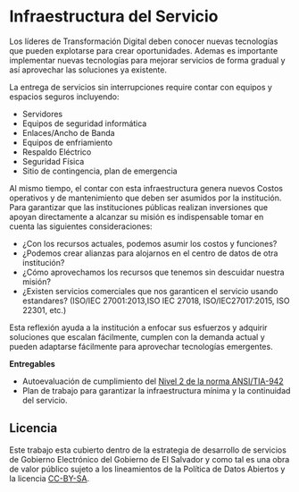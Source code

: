 

# Infraestructura del Servicio

Los líderes de Transformación Digital deben conocer nuevas tecnologías que pueden explotarse para crear oportunidades. Ademas es importante implementar nuevas tecnologías para mejorar servicios de forma gradual y así aprovechar las soluciones ya existente.

La entrega de servicios sin interrupciones require contar con equipos y espacios seguros incluyendo:

 * Servidores
* Equipos de seguridad informática
* Enlaces/Ancho de Banda
* Equipos de enfriamiento
* Respaldo Eléctrico
* Seguridad Física
* Sitio de contingencia, plan de emergencia

Al mismo tiempo, el contar con esta infraestructura genera nuevos Costos operativos y de mantenimiento que deben ser asumidos por la institución.   Para garantizar que las instituciones públicas realizan inversiones que apoyan directamente a alcanzar su misión es indispensable tomar en cuenta las siguientes consideraciones:

* ¿Con los recursos actuales, podemos asumir los costos y funciones?
* ¿Podemos crear alianzas para alojarnos en el centro de datos de otra institución?
* ¿Cómo aprovechamos los recursos que tenemos sin descuidar nuestra misión?
* ¿Existen servicios comerciales que nos garanticen el servicio usando estandares? (ISO/IEC 27001:2013,ISO IEC 27018, ISO/IEC27017:2015, ISO 22301, etc.) 

Esta reflexión ayuda a la institución a enfocar sus esfuerzos y adquirir soluciones que escalan fácilmente, cumplen con la demanda actual y pueden  adaptarse fácilmente para aprovechar tecnologías emergentes. 


**Entregables**

 * Autoevaluación  de cumplimiento del [Nivel 2 de la norma ANSI/TIA-942](http://blog.aodbc.es/2012/07/10/clasificacion-tier-en-el-datacenter-el-estandar-ansitia-942/)  
* Plan de trabajo para garantizar la infraestructura mínima y la continuidad del servicio.


## Licencia

Este trabajo esta cubierto dentro de la estrategia de desarrollo de servicios de Gobierno Electrónico del Gobierno de El Salvador y como tal es una obra de valor público sujeto a los lineamientos de la Política de Datos Abiertos y la licencia [CC-BY-SA](https://creativecommons.org/licenses/by-sa/3.0/deed.es).  

